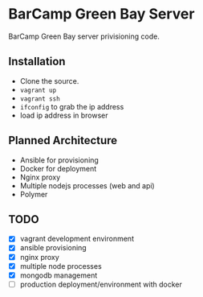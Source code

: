 BarCamp Green Bay Server
========================

BarCamp Green Bay server privisioning code.

## Installation

- Clone the source.
- `vagrant up`
- `vagrant ssh`
- `ifconfig` to grab the ip address
- load ip address in browser

## Planned Architecture

- Ansible for provisioning
- Docker for deployment
- Nginx proxy
- Multiple nodejs processes (web and api)
- Polymer

## TODO

- [x] vagrant development environment
- [x] ansible provisioning
- [x] nginx proxy
- [x] multiple node processes
- [x] mongodb management
- [ ] production deployment/environment with docker
